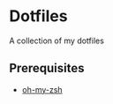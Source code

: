 # Dotfiles
A collection of my dotfiles

## Prerequisites
- [oh-my-zsh](https://github.com/robbyrussell/oh-my-zsh)
